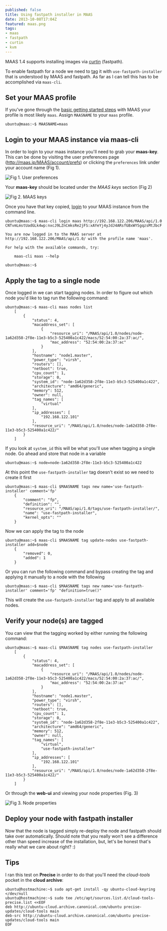 ```yaml
---
published: false
title: Using fastpath installer in MAAS
date: 2013-10-08T17:04Z
featured: maas.png
tags:
- maas
- fastpath
- curtin
- kvm
---
```


MAAS 1.4 supports installing images via
[curtin](http://launchpad.net/curtin) (fastpath).

To enable fastpath for a node we need to
[tag](http://maas.ubuntu.com/docs/tags.html) it with
`use-fastpath-installer` that is understood by MAAS and fastpath. As
far as I can tell this has to be accomplished via `maas-cli`.

## Set your MAAS profile

If you've gone through the
[basic getting started steps](http://maas.ubuntu.com/docs/install.html)
with MAAS your profile is most likely `maas`. Assign `MAASNAME` to
your `maas` profile.

```
ubuntu@maas:~$ MAASNAME=maas
```

## Login to your MAAS instance via maas-cli

In order to login to your maas instance you'll need to grab your
**maas-key**. This can be done by visiting the user preferences page
(http://maas.ip/MAAS/account/prefs) or clicking the `preferences` link
under your account name (Fig 1).

![Fig 1. User preferences](/images/2013/10/figure_8a.png)

Your **maas-key** should be located under the _MAAS keys_ section (Fig 2)

![Fig 2. MAAS keys](/images/2013/10/figure_9a.png)

Once you have that key copied,
[login](http://maas.ubuntu.com/docs/maascli.html#api-key) to your MAAS
instance from the command line.

```
ubuntu@maas:~$ maas-cli login maas http://192.168.122.206/MAAS/api/1.0 CNTvmLmstUadGLk4wp:nxcJ9LZnCmksRe2jFS:xAYeYj4yJdJ4ARsfGBxWYSgqzsMtJbcF

You are now logged in to the MAAS server at
http://192.168.122.206/MAAS/api/1.0/ with the profile name 'maas'.

For help with the available commands, try:

    maas-cli maas --help

ubuntu@maas:~$
```

## Apply the tag to a single node

Once logged in we can start tagging nodes. In order to figure out which node you'd like to tag run the following command:

```
ubuntu@maas:~$ maas-cli maas nodes list
    [
        {
            "status": 4,
            "macaddress_set": [
                {
                    "resource_uri": "/MAAS/api/1.0/nodes/node-1a62d358-2f8e-11e3-b5c3-525400a1c422/macs/52:54:00:2a:37:ac/",
                    "mac_address": "52:54:00:2a:37:ac"
                }
            ],
            "hostname": "node1.master",
            "power_type": "virsh",
            "routers": [],
            "netboot": true,
            "cpu_count": 1,
            "storage": 0,
            "system_id": "node-1a62d358-2f8e-11e3-b5c3-525400a1c422",
            "architecture": "amd64/generic",
            "memory": 512,
            "owner": null,
            "tag_names": [
                "virtual"
            ],
            "ip_addresses": [
                "192.168.122.101"
            ],
            "resource_uri": "/MAAS/api/1.0/nodes/node-1a62d358-2f8e-11e3-b5c3-525400a1c422/"
        }
    ]
```

If you look at `system_id` this will be what you'll use when tagging a single node. Go ahead and store that node in a variable

```
ubuntu@maas:~$ node=node-1a62d358-2f8e-11e3-b5c3-525400a1c422
```

At this point the `use-fastpath-installer` tag doesn't exist so we need to create it first

```
ubuntu@maas:~$ maas-cli $MAASNAME tags new name='use-fastpath-installer' comment='fp'
    {
        "comment": "fp",
        "definition": "",
        "resource_uri": "/MAAS/api/1.0/tags/use-fastpath-installer/",
        "name": "use-fastpath-installer",
        "kernel_opts": ""
    }
```

Now we can apply the tag to the node

```
ubuntu@maas:~$ maas-cli $MAASNAME tag update-nodes use-fastpath-installer add=$node
    {
        "removed": 0,
        "added": 1
    }
```

Or you can run the following command and bypass creating the tag and applying it manually to a node with the following

```
ubuntu@maas:~$ maas-cli $MAASNAME tags new name='use-fastpath-installer' comment='fp' "definition=true()"
```

This will create the `use-fastpath-installer` tag and apply to all available nodes.

## Verify your node(s) are tagged

You can view that the tagging worked by either running the following command:

```
ubuntu@maas:~$ maas-cli $MAASNAME tag nodes use-fastpath-installer
    [
        {
            "status": 4,
            "macaddress_set": [
                {
                    "resource_uri": "/MAAS/api/1.0/nodes/node-1a62d358-2f8e-11e3-b5c3-525400a1c422/macs/52:54:00:2a:37:ac/",
                    "mac_address": "52:54:00:2a:37:ac"
                }
            ],
            "hostname": "node1.master",
            "power_type": "virsh",
            "routers": [],
            "netboot": true,
            "cpu_count": 1,
            "storage": 0,
            "system_id": "node-1a62d358-2f8e-11e3-b5c3-525400a1c422",
            "architecture": "amd64/generic",
            "memory": 512,
            "owner": null,
            "tag_names": [
                "virtual",
                "use-fastpath-installer"
            ],
            "ip_addresses": [
                "192.168.122.101"
            ],
            "resource_uri": "/MAAS/api/1.0/nodes/node-1a62d358-2f8e-11e3-b5c3-525400a1c422/"
        }
    ]
```

Or through the **web-ui** and viewing your node properties (Fig. 3)

![Fig 3. Node properties](/images/2013/10/figure_10a.png)

## Deploy your node with fastpath installer

Now that the node is tagged simply re-deploy the node and fastpath
should take over automatically. Should note that you really won't see
a difference other than speed increase of the installation, but, let's
be honest that's really what we care about right? :)

## Tips

I ran this test on **Precise** in order to do that you'll need the
_cloud-tools_ pocket in the **cloud archive**:

```
ubuntu@hostmachine:~$ sudo apt-get install -qy ubuntu-cloud-keyring </dev/null
ubuntu@hostmachine:~$ sudo tee /etc/apt/sources.list.d/cloud-tools-precise.list <<EOF
deb http://ubuntu-cloud.archive.canonical.com/ubuntu precise-updates/cloud-tools main
deb-src http://ubuntu-cloud.archive.canonical.com/ubuntu precise-updates/cloud-tools main
EOF
```
